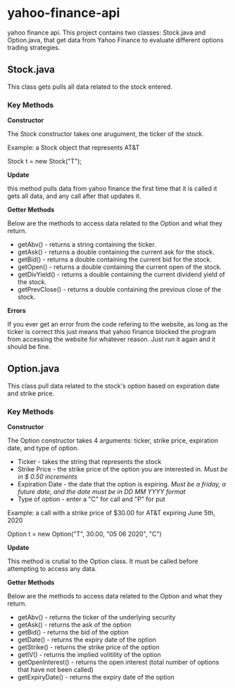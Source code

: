 # yahoo-finance-api
yahoo finance api. This project contains two classes: Stock.java and Option.java, that get data from Yahoo Finance to evaluate different options trading strategies.



## Stock.java

This class gets pulls all data related to the stock entered.

### Key Methods

**Constructor** 

The Stock constructor takes one arugument, the ticker of the stock.

Example: a Stock object that represents AT&T

Stock t = new Stock("T");

**Update**

this method pulls data from yahoo finance the first time that it is called it gets all data, and any call after that updates it.

**Getter Methods**

Below are the methods to access data related to the Option and what they return.


* getAbv() - returns a string containing the ticker.
* getAsk() - returns a double containing the current ask for the stock.
* getBid() - returns a double containing the current bid for the stock.
* getOpen() - returns a double containing the current open of the stock.
* getDivYield() - returns a double containing the current dividend yield of the stock.
* getPrevClose() - returns a double containing the previous close of the stock.

**Errors**

If you ever get an error from the code refering to the website, as long as the ticker is correct this just means that 
yahoo finance blocked the program from accessing the website for whatever reason. Just run it again and it should be 
fine.


## Option.java

This class pull data related to the stock's option based on expiration date and strike price.

### Key Methods

**Constructor** 

The Option constructor takes 4 arguments: ticker, strike price, expiration date, and type of option.

* Ticker - takes the string that represents the stock
* Strike Price - the strike price of the option you are interested in. *Must be in $ 0.50 increments* 
* Expiration Date - the date that the option is expiring. *Must be a friday, a future date, and the date must be in DD MM YYYY format*
* Type of option - enter a "C" for call and "P" for put

Example: a call with a strike price of $30.00 for AT&T expiring June 5th, 2020

Option t = new Option("T", 30.00, "05 06 2020", "C")

**Update**

This method is crutial to the Option class. It must be called before attempting to access any data.

**Getter Methods**

Below are the methods to access data related to the Option and what they return.

* getAbv() - returns the ticker of the underlying security
* getAsk() - returns the ask of the option
* getBid() - returns the bid of the option
* getDate() - returns the expiry date of the option
* getStrike() - returns the strike price of the option
* getIV() - returns the implied volitility of the option
* getOpenInterest() - returns the open interest (total number of options that have not been called) 
* getExpiryDate() - returns the expiry date of the option
